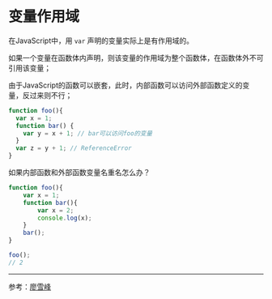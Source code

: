 # 变量作用域

在JavaScript中，用 ```var``` 声明的变量实际上是有作用域的。

如果一个变量在函数体内声明，则该变量的作用域为整个函数体，在函数体外不可引用该变量；

由于JavaScript的函数可以嵌套，此时，内部函数可以访问外部函数定义的变量，反过来则不行；

```js
function foo(){
  var x = 1;
  function bar() {
  	var y = x + 1; // bar可以访问foo的变量
  }
  var z = y + 1; // ReferenceError
}
```

如果内部函数和外部函数变量名重名怎么办？

```js
function foo(){
    var x = 1;
    function bar(){
        var x = 2;
        console.log(x);
    }
	bar();
}

foo();
// 2
```

---

参考：[廖雪峰]([https://www.google.com/search?q=javascript+%E5%87%BD%E6%95%B0%E4%BD%9C%E7%94%A8%E5%9F%9F&oq=javascript+%E5%87%BD%E6%95%B0%E4%BD%9C%E7%94%A8%E5%9F%9F&aqs=chrome..69i57.7087j0j0&sourceid=chrome&ie=UTF-8](https://www.google.com/search?q=javascript+函数作用域&oq=javascript+函数作用域&aqs=chrome..69i57.7087j0j0&sourceid=chrome&ie=UTF-8))